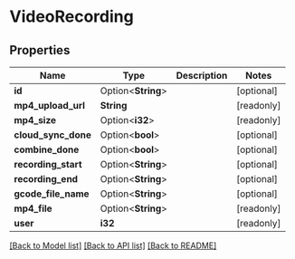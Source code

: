 # VideoRecording

## Properties

Name | Type | Description | Notes
------------ | ------------- | ------------- | -------------
**id** | Option<**String**> |  | [optional]
**mp4_upload_url** | **String** |  | [readonly]
**mp4_size** | Option<**i32**> |  | [readonly]
**cloud_sync_done** | Option<**bool**> |  | [optional]
**combine_done** | Option<**bool**> |  | [optional]
**recording_start** | Option<**String**> |  | [optional]
**recording_end** | Option<**String**> |  | [optional]
**gcode_file_name** | Option<**String**> |  | [optional]
**mp4_file** | Option<**String**> |  | [readonly]
**user** | **i32** |  | [readonly]

[[Back to Model list]](../README.md#documentation-for-models) [[Back to API list]](../README.md#documentation-for-api-endpoints) [[Back to README]](../README.md)


